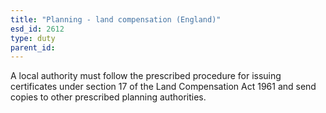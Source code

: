 ```yaml
---
title: "Planning - land compensation (England)"
esd_id: 2612
type: duty
parent_id:  
---
```


A local authority must follow the prescribed procedure for issuing certificates under section 17 of the Land Compensation Act 1961 and send copies to other prescribed planning authorities.

